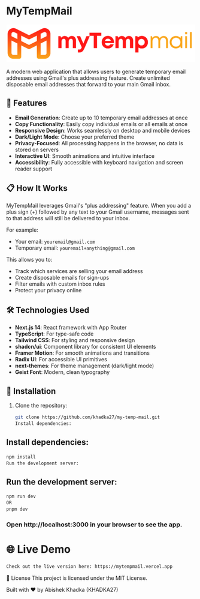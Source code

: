 # MyTempMail

![MyTempMail Logo](public/logo.png)

A modern web application that allows users to generate temporary email addresses using Gmail's plus addressing feature. Create unlimited disposable email addresses that forward to your main Gmail inbox.

## 🚀 Features

- **Email Generation**: Create up to 10 temporary email addresses at once
- **Copy Functionality**: Easily copy individual emails or all emails at once
- **Responsive Design**: Works seamlessly on desktop and mobile devices
- **Dark/Light Mode**: Choose your preferred theme
- **Privacy-Focused**: All processing happens in the browser, no data is stored on servers
- **Interactive UI**: Smooth animations and intuitive interface
- **Accessibility**: Fully accessible with keyboard navigation and screen reader support

## 📋 How It Works

MyTempMail leverages Gmail's "plus addressing" feature. When you add a plus sign (+) followed by any text to your Gmail username, messages sent to that address will still be delivered to your inbox.

For example:

- Your email: `youremail@gmail.com`
- Temporary email: `youremail+anything@gmail.com`

This allows you to:

- Track which services are selling your email address
- Create disposable emails for sign-ups
- Filter emails with custom inbox rules
- Protect your privacy online

## 🛠️ Technologies Used

- **Next.js 14**: React framework with App Router
- **TypeScript**: For type-safe code
- **Tailwind CSS**: For styling and responsive design
- **shadcn/ui**: Component library for consistent UI elements
- **Framer Motion**: For smooth animations and transitions
- **Radix UI**: For accessible UI primitives
- **next-themes**: For theme management (dark/light mode)
- **Geist Font**: Modern, clean typography

## 🔧 Installation

1. Clone the repository:
   ```bash
   git clone https://github.com/khadka27/my-temp-mail.git
   Install dependencies:
   ```

## Install dependencies:

```bash
npm install
Run the development server:
```

## Run the development server:

```bash
npm run dev
OR
pnpm dev
```

### Open http://localhost:3000 in your browser to see the app.

# 🌐 Live Demo

```bash
Check out the live version here: https://mytempmail.vercel.app
```

📄 License
This project is licensed under the MIT License.

Built with ❤️ by Abishek Khadka (KHADKA27)
